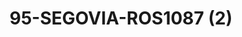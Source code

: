 ---
title: 95-SEGOVIA-ROS1087 (2)
image: 95-SEGOVIA-ROS1087 (2).jpg
brand: thumbs
layout: vestito
---